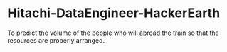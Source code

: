 # Hitachi-DataEngineer-HackerEarth
To predict the volume of the people who will abroad the train so that the resources are properly arranged. 
